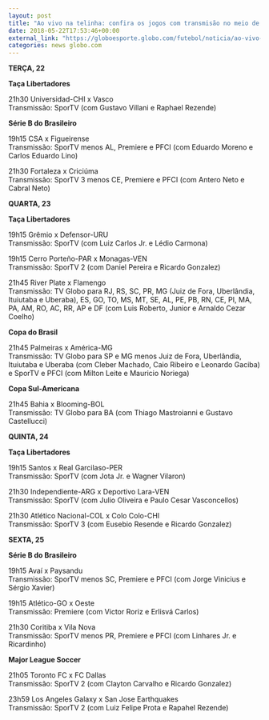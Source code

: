 ```yaml
---
layout: post
title: "Ao vivo na telinha: confira os jogos com transmisão no meio de semana"
date: 2018-05-22T17:53:46+00:00
external_link: "https://globoesporte.globo.com/futebol/noticia/ao-vivo-na-telinha-confira-os-jogos-com-transmissao-no-meio-de-semana.ghtml"
categories: news globo.com
---
```

 
 
 

 
 
 
 

**TERÇA, 22**

 
 
 
 

**Taça Libertadores**

 
 
 

21h30 Universidad-CHI x Vasco  
Transmissão: SporTV (com Gustavo Villani e Raphael Rezende)

 
 
 

**Série B do Brasileiro**

 
 
 

19h15 CSA x Figueirense  
Transmissão: SporTV menos AL, Premiere e PFCI (com Eduardo Moreno e Carlos Eduardo Lino)

 
 
 

21h30 Fortaleza x Criciúma  
Transmissão: SporTV 3 menos CE, Premiere e PFCI (com Antero Neto e Cabral Neto)

 
 
 

**QUARTA, 23**

 
 
 

**Taça Libertadores**

 
 
 

19h15 Grêmio x Defensor-URU  
Transmissão: SporTV (com Luiz Carlos Jr. e Lédio Carmona)

 
 
 

19h15 Cerro Porteño-PAR x Monagas-VEN  
Transmissão: SporTV 2 (com Daniel Pereira e Ricardo Gonzalez)

 
 
 

21h45 River Plate x Flamengo  
Transmissão: TV Globo para RJ, RS, SC, PR, MG (Juiz de Fora, Uberlândia, Ituiutaba e Uberaba), ES, GO, TO, MS, MT, SE, AL, PE, PB, RN, CE, PI, MA, PA, AM, RO, AC, RR, AP e DF (com Luis Roberto, Junior e Arnaldo Cezar Coelho)

 
 
 

**Copa do Brasil**

 
 
 

21h45 Palmeiras x América-MG  
Transmissão: TV Globo para SP e MG menos Juiz de Fora, Uberlândia, Ituiutaba e Uberaba (com Cleber Machado, Caio Ribeiro e Leonardo Gaciba) e SporTV e PFCI (com Milton Leite e Mauricio Noriega)

 
 
 

**Copa Sul-Americana**

 
 
 

21h45 Bahia x Blooming-BOL  
Transmissão: TV Globo para BA (com Thiago Mastroianni e Gustavo Castellucci)

 
 
 

**QUINTA, 24**

 
 
 

**Taça Libertadores**

 
 
 

19h15 Santos x Real Garcilaso-PER  
Transmissão: SporTV (com Jota Jr. e Wagner Vilaron)

 
 
 

21h30 Independiente-ARG x Deportivo Lara-VEN  
Transmissão: SporTV (com Julio Oliveira e Paulo Cesar Vasconcellos)

 
 
 

21h30 Atlético Nacional-COL x Colo Colo-CHI  
Transmissão: SporTV 3 (com Eusebio Resende e Ricardo Gonzalez)

 
 
 

**SEXTA, 25**

 
 
 

**Série B do Brasileiro**

 
 
 

19h15 Avaí x Paysandu  
Transmissão: SporTV menos SC, Premiere e PFCI (com Jorge Vinicius e Sérgio Xavier)

 
 
 

19h15 Atlético-GO x Oeste  
Transmissão: Premiere (com Victor Roriz e Erlisvá Carlos)

 
 
 

21h30 Coritiba x Vila Nova  
Transmissão: SporTV menos PR, Premiere e PFCI (com Linhares Jr. e Ricardinho)

 
 
 

**Major League Soccer**

 
 
 

21h05 Toronto FC x FC Dallas  
Transmissão: SporTV 2 (com Clayton Carvalho e Ricardo Gonzalez)

 
 
 

 
 
 
 
 

23h59 Los Angeles Galaxy x San Jose Earthquakes  
Transmissão: SporTV 2 (com Luiz Felipe Prota e Rapahel Rezende)

 
 
 
